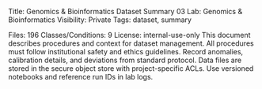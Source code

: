 Title: Genomics & Bioinformatics Dataset Summary 03
Lab: Genomics & Bioinformatics
Visibility: Private
Tags: dataset, summary

Files: 196
Classes/Conditions: 9
License: internal-use-only
This document describes procedures and context for dataset management.
All procedures must follow institutional safety and ethics guidelines.
Record anomalies, calibration details, and deviations from standard protocol.
Data files are stored in the secure object store with project-specific ACLs.
Use versioned notebooks and reference run IDs in lab logs.
